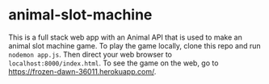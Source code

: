 # animal-slot-machine
This is a full stack web app with an Animal API that is used to make an animal slot machine game. To play the game locally, clone this repo and run `nodemon app.js`. Then direct your web browser to `localhost:8000/index.html`. To see the game on the web, go to https://frozen-dawn-36011.herokuapp.com/.